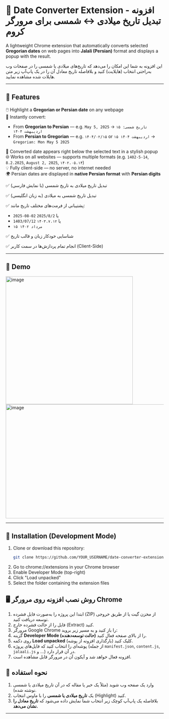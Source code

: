 # 📆 Date Converter Extension - افزونه تبدیل تاریخ میلادی ↔ شمسی برای مرورگر کروم


A lightweight Chrome extension that automatically converts selected **Gregorian dates** on web pages into **Jalali (Persian)** format and displays a popup with the result.

این افزونه به شما این امکان را می‌دهد که تاریخ‌های میلادی یا شمسی را در صفحات وب به‌راحتی انتخاب (هایلایت) کنید و بلافاصله تاریخ معادل آن را در یک پاپ‌آپ زیر متن هایلات شده مشاهده نمایید.

---

## 🚀 Features

🖱️ Highlight a **Gregorian or Persian date** on any webpage  
🔁 Instantly convert:

- From **Gregorian to Persian** — e.g. `May 5, 2025` → `تاریخ شمسی: ۱۵ اردیبهشت ۱۴۰۴`
- From **Persian to Gregorian** — e.g. `۱۴۰۴/۰۲/۱۵` or `۱۵ اردیبهشت ۱۴۰۴` → `Gregorian: Mon May 5 2025`

📌 Converted date appears right below the selected text in a stylish popup  
🌐 Works on all websites — supports multiple formats (e.g. `1402-5-14`, `8.2.2025`, `August 2, 2025`, `۱۴۰۲.۰۵.۱۴`)  
💡 Fully client-side — no server, no internet needed  
🌍 Persian dates are displayed in **native Persian format** with **Persian digits**

  

✅ تبدیل تاریخ میلادی به تاریخ شمسی (با نمایش فارسی)

✅ تبدیل تاریخ شمسی به میلادی (به زبان انگلیسی)

✅ پشتیبانی از فرمت‌های مختلف تاریخ مانند:
- `2025-08-02` یا `2025/8/2`
- `1403/07/12` یا `۱۴۰۳.۷.۱۲`
- `۱۵ مرداد ۱۴۰۲`

✅ شناسایی خودکار زبان و قالب تاریخ

✅ انجام تمام پردازش‌ها در سمت کاربر (Client-Side)

---

## 📸 Demo

<img width="405" height="407" alt="image" src="https://github.com/user-attachments/assets/a8081d3e-6d21-47f3-b032-9e8208f45b83" />
<img width="538" height="363" alt="image" src="https://github.com/user-attachments/assets/5bffdae6-b5bf-4491-93c3-d08b6b94ac80" />


---

## 🧩 Installation (Development Mode)

1. Clone or download this repository:
   ```bash
   git clone https://github.com/YOUR_USERNAME/date-converter-extension.git

2. Go to chrome://extensions in your Chrome browser
3. Enable Developer Mode (top-right)
4. Click "Load unpacked"
5. Select the folder containing the extension files
 




## 🖥 روش نصب افزونه روی مرورگر Chrome

1. ابتدا این پروژه را به‌صورت فایل فشرده (ZIP) از مخزن گیت یا از طریق خروجی توسعه دریافت کنید.
2. فایل را از حالت فشرده خارج (Extract) کنید.
3. مرورگر Google Chrome را باز کنید و به مسیر زیر بروید:
4. گزینه **Developer Mode (حالت توسعه‌دهنده)** را از بالای صفحه فعال کنید.
5. روی دکمه **Load unpacked** (بارگذاری افزونه از پوشه) کلیک کنید.
6. پوشه‌ای را انتخاب کنید که فایل‌های پروژه (از جمله `manifest.json`, `content.js`, `jalaali.js` و ...) در آن قرار دارد.
7. افزونه فعال خواهد شد و آیکون آن در مرورگر قابل مشاهده است.


## 🧪 نحوه استفاده
1. وارد یک صفحه وب شوید (مثلاً یک خبر یا مقاله که در آن تاریخ میلادی یا شمسی نوشته شده).
2. یک **تاریخ میلادی یا شمسی** را با ماوس انتخاب (Highlight) کنید.
3. بلافاصله یک پاپ‌آپ کوچک زیر انتخاب شما نمایش داده می‌شود که **تاریخ معادل را نشان می‌دهد.**

---
